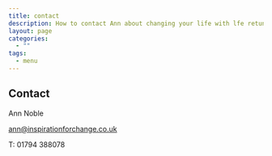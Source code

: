 ```yaml
---
title: contact
description: How to contact Ann about changing your life with lfe retuning.
layout: page
categories:
  - ""
tags:
  - menu
---
```

## Contact

Ann Noble

[ann@inspirationforchange.co.uk](mailto:ann@inspirationforchange.co.uk)

T: 01794 388078